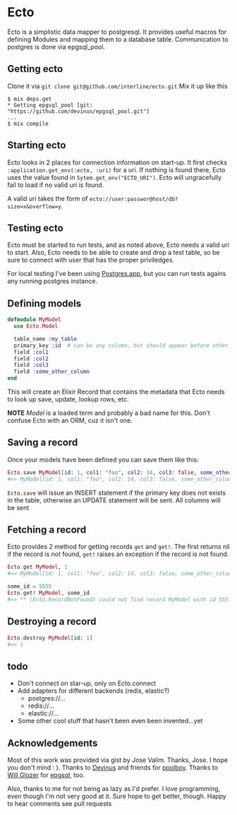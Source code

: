 # Ecto

Ecto is a simplistic data mapper to postgresql. It provides useful macros
for defining Modules and mapping them to a database table. Communication
to postgres is done via epgsql_pool.

## Getting ecto

Clone it via `git clone git@github.com/interline/ecto.git`
Mix it up like this
```shell
$ mix deps.get
* Getting epgsql_pool [git: "https://github.com/devinus/epgsql_pool.git"]
...
$ mix compile
```

## Starting ecto

Ecto looks in 2 places for connection information on start-up. It first checks
`:application.get_env(:ecto, :uri)` for a uri. If nothing is found there, Ecto
uses the value found in `Sytem.get_env("ECTO_URI")`. Ecto will ungracefully fail
to load if no valid uri is found.

A valid uri takes the form of `ecto://user:passwor@host/db?size=x&overflow=y`.

## Testing ecto

Ecto must be started to run tests, and as noted above, Ecto needs a valid uri to
start. Also, Ecto needs to be able to create and drop a test table, so be sure to
connect with user that has the proper priviledges.

For local testing I've been using [Postgres.app](http://postgresapp.com/), but
you can run tests agains any running postgres instance.

## Defining models

```elixir
defmodule MyModel
  use Ecto.Model

  table_name :my_table
  primary_key :id  # can be any column, but should appear before other fields
  field :col1
  field :col2
  field :col3
  field :some_other_column
end
```

This will create an Elixir Record that contains the metadata that Ecto needs
to look up save, update, lookup rows, etc.

**NOTE** *Model* is a loaded term and probably a bad name for this. Don't confuse Ecto with an ORM, cuz it isn't
one.

## Saving a record

Once your models have been defined you can save them like this:

```elixir
Ecto.save MyModel[id: 1, col1: "foo", col2: 14, col3: false, some_other_column: nil]
#=> MyModel[id: 1, col1: "foo", col2: 14, col3: false, some_other_column: nil]
```

`Ecto.save` will issue an INSERT statement if the primary key does not exists in the
table, otherwise an UPDATE statement will be sent. All columns will be sent

## Fetching a record

Ecto provides 2 method for getting records `get` and `get!`. The first returns
nil if the record is not found, `get!` raises an exception if the record is
not found.

```elixir
Ecto.get MyModel, 1
#=> MyModel[id: 1, col1: "foo", col2: 14, col3: false, some_other_column: nil]

some_id = 5555
Ecto.get! MyModel, some_id
#=> ** (Ecto.RecordNotFound) could not find record MyModel with id 555...
```

## Destroying a record

```elixir
Ecto.destroy MyModel[id: 1]
#=> 1
```

## todo

- Don't connect on star-up, only on Ecto.connect
- Add adapters for different backends (redis, elastic?)
  - postgres://...
  - redis://...
  - elastic://...
- Some other cool stuff that hasn't been even been invented...yet

## Acknowledgements

Most of this work was provided via gist by Jose Valim. Thanks, Jose. I hope
you don't mind : ). Thanks to [Devinus][1] and friends
for [poolboy][2]. Thanks to [Will Glozer][2] for [epgsql][4], too.

Also, thanks to me for not being as lazy as I'd prefer. I love programming,
even though I'm not very good at it. Sure hope to get better, though. Happy
to hear comments see pull requests

[1]: https://github.com/devinus "devinus on github"
[2]: https://github.com/devinus/poolboy "poolboy on github"
[3]: https://github.com/wg "wg on github"
[4]: https://github.com/wg/epgsql
